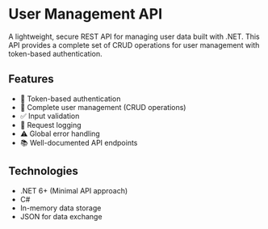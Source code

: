 # User Management API

A lightweight, secure REST API for managing user data built with .NET. This API provides a complete set of CRUD operations for user management with token-based authentication.

## Features

- 🔐 Token-based authentication
- 👥 Complete user management (CRUD operations)
- ✅ Input validation
- 📝 Request logging
- ⚠️ Global error handling
- 📚 Well-documented API endpoints

## Technologies

- .NET 6+ (Minimal API approach)
- C#
- In-memory data storage
- JSON for data exchange
